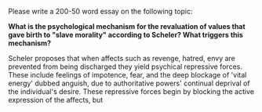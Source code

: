 Please write a 200-50 word essay on the following topic:

**What is the psychological mechanism for the revaluation of values that gave birth to "slave morality" according to Scheler? What triggers this mechanism?**

Scheler proposes that when affects such as revenge, hatred, envy are prevented from being discharged they yield psychical repressive forces. These include feelings of impotence, fear, and the deep blockage of 'vital energy' dubbed anguish, due to authoritative powers' continual deprival of the individual's desire. These repressive forces begin by blocking the active expression of the affects, but 